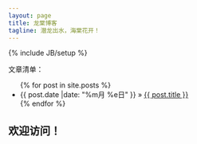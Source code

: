 ```yaml
---
layout: page
title: 龙棠博客
tagline: 潜龙出水，海棠花开！
---
```

{% include JB/setup %}

<p>
文章清单：
</p>

<ul class="posts">
  {% for post in site.posts %}
    <li><span>{{ post.date |date: "%m月 %e日" }}</span> &raquo; <a href="{{ BASE_PATH }}{{ post.url }}">{{ post.title }}</a></li>
  {% endfor %}
</ul>

## 欢迎访问！



